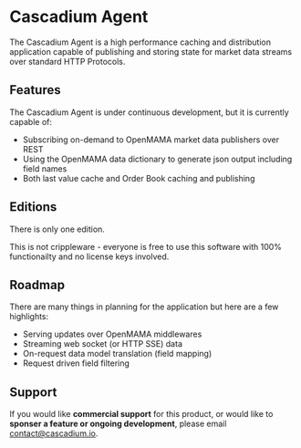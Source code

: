# Cascadium Agent

The Cascadium Agent is a high performance caching and distribution application capable
of publishing and storing state for market data streams over standard HTTP Protocols.

## Features

The Cascadium Agent is under continuous development, but it is currently capable of:

* Subscribing on-demand to OpenMAMA market data publishers over REST
* Using the OpenMAMA data dictionary to generate json output including field names
* Both last value cache and Order Book caching and publishing

## Editions

There is only one edition.

This is not crippleware - everyone is free to use this software with 100% functionailty
and no license keys involved.

## Roadmap

There are many things in planning for the application but here are a few highlights:

* Serving updates over OpenMAMA middlewares
* Streaming web socket (or HTTP SSE) data
* On-request data model translation (field mapping)
* Request driven field filtering

## Support

If you would like **commercial support** for this product, or would like to 
**sponser a feature or ongoing development**, please email
[contact@cascadium.io](contact@cascadium.io).

